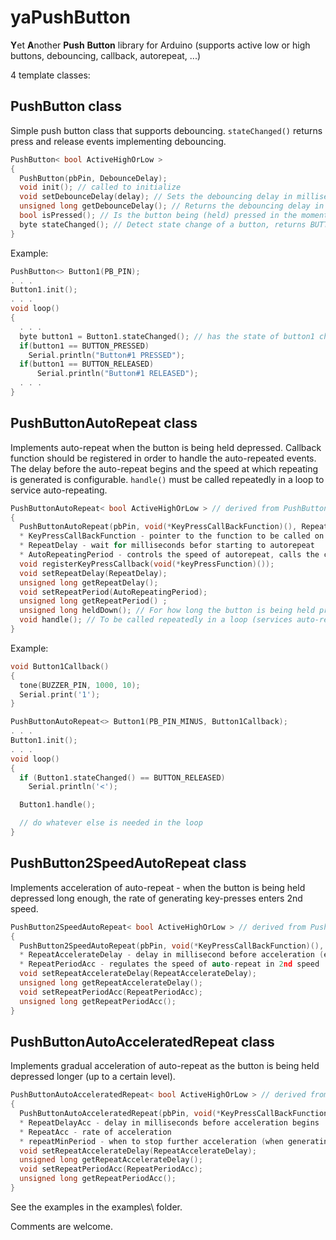 # yaPushButton

**Y**et **A**nother **Push** **Button** library for Arduino (supports active low or high buttons, debouncing, callback, autorepeat, ...)

4 template classes:

## PushButton class

Simple push button class that supports debouncing. `stateChanged()` returns press and release events implementing debouncing.

  ```C
  PushButton< bool ActiveHighOrLow >
  {
    PushButton(pbPin, DebounceDelay);
    void init(); // called to initialize 
    void setDebounceDelay(delay); // Sets the debouncing delay in milliseconds 
    unsigned long getDebounceDelay(); // Returns the debouncing delay in milliseconds 
    bool isPressed(); // Is the button being (held) pressed in the moment
    byte stateChanged(); // Detect state change of a button, returns BUTTON_PRESSED, BUTTON_RELEASED or BUTTON_NOCHANGE but only after the debounce delay time has passed 
  }
  ```

Example:

  ```C
  PushButton<> Button1(PB_PIN); 
  . . .
  Button1.init();
  . . .
  void loop() 
  {
    . . .
    byte button1 = Button1.stateChanged(); // has the state of button1 changed 
    if(button1 == BUTTON_PRESSED)
      Serial.println("Button#1 PRESSED");
    if(button1 == BUTTON_RELEASED)
        Serial.println("Button#1 RELEASED");
    . . .
  }
  ```

## PushButtonAutoRepeat class

Implements auto-repeat when the button is being held depressed. Callback function should be registered in order to handle the auto-repeated events. The delay before the auto-repeat begins and the speed at which repeating is generated is configurable. `handle()` must be called repeatedly in a loop to service auto-repeating.

  ```C
  PushButtonAutoRepeat< bool ActiveHighOrLow > // derived from PushButton
  {
    PushButtonAutoRepeat(pbPin, void(*KeyPressCallBackFunction)(), RepeatDelay, AutoRepeatingPeriod, DebounceDelay);
    * KeyPressCallBackFunction - pointer to the function to be called on each autorepeat
    * RepeatDelay - wait for milliseconds befor starting to autorepeat
    * AutoRepeatingPeriod - controls the speed of autorepeat, calls the callback function every period milliseconds while the buttonis held pressed
    void registerKeyPressCallback(void(*keyPressFunction)());
    void setRepeatDelay(RepeatDelay);
    unsigned long getRepeatDelay();
    void setRepeatPeriod(AutoRepeatingPeriod);
    unsigned long getRepeatPeriod() ;
    unsigned long heldDown(); // For how long the button is being held pressed
    void handle(); // To be called repeatedly in a loop (services auto-repeating calls)
  }
  ```

Example:

  ```C
  void Button1Callback()
  {
    tone(BUZZER_PIN, 1000, 10);
    Serial.print('1');
  }

  PushButtonAutoRepeat<> Button1(PB_PIN_MINUS, Button1Callback);
  . . .
  Button1.init();
  . . .
  void loop() 
  {
    if (Button1.stateChanged() == BUTTON_RELEASED)
      Serial.println('<');

    Button1.handle();

    // do whatever else is needed in the loop
  }
  ```

## PushButton2SpeedAutoRepeat class

Implements acceleration of auto-repeat - when the button is being held depressed long enough, the rate of generating key-presses enters 2nd speed.

  ```C
  PushButton2SpeedAutoRepeat< bool ActiveHighOrLow > // derived from PushButtonAutoRepeat - implements accelerated speed of auto-repeat
  {
    PushButton2SpeedAutoRepeat(pbPin, void(*KeyPressCallBackFunction)(), RepeatDelay, AutoRepeatingPeriod, RepeatAccelerateDelay, RepeatPeriodAcc, DebounceDelay);
    * RepeatAccelerateDelay - delay in millisecond before acceleration (entering 2nd speed) begins
    * RepeatPeriodAcc - regulates the speed of auto-repeat in 2nd speed 
    void setRepeatAccelerateDelay(RepeatAccelerateDelay);
    unsigned long getRepeatAccelerateDelay();
    void setRepeatPeriodAcc(RepeatPeriodAcc);
    unsigned long getRepeatPeriodAcc();
  }
  ```

## PushButtonAutoAcceleratedRepeat class

Implements gradual acceleration of auto-repeat as the button is being held depressed longer (up to a certain level).

  ```C
  PushButtonAutoAcceleratedRepeat< bool ActiveHighOrLow > // derived from PushButtonAutoRepeat - implements continous acceleration (to a limit) of auto-repeat
  {
    PushButtonAutoAcceleratedRepeat(pbPin, void(*KeyPressCallBackFunction)(), RepeatDelay, AutoRepeatingPeriod, RepeatDelayAcc, RepeatAcc, repeatMinPeriod, DebounceDelay);
    * RepeatDelayAcc - delay in milliseconds before acceleration begins
    * RepeatAcc - rate of acceleration
    * repeatMinPeriod - when to stop further acceleration (when generating new keypress every repeatMinPeriod milliseconds is reached)
    void setRepeatAccelerateDelay(RepeatAccelerateDelay);
    unsigned long getRepeatAccelerateDelay();
    void setRepeatPeriodAcc(RepeatPeriodAcc);
    unsigned long getRepeatPeriodAcc();
  }
  ```

See the examples in the examples\ folder.

Comments are welcome.

